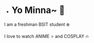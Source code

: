 - # Yo Minna~ :wave:

I am a freshman BSIT student :snowflake:

I love to watch ANIME :star: and COSPLAY :fire:

<!---
Erehhh03/Erehhh03 is a ✨ special ✨ repository because its `README.md` (this file) appears on your GitHub profile.
You can click the Preview link to take a look at your changes.
--->

